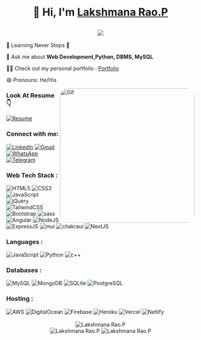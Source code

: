 <h1 align="center">👋 Hi, I'm <a href="https://www.linkedin.com/in/jigar-sable/" target="_blank"> Lakshmana Rao.P </a></h1>
<h2 align="center"> <img src="https://readme-typing-svg.herokuapp.com?color=5eeb34&lines=Front-End+Angular+Developer+%3A)+💻" /> </h2>

🌱 Learning Never Stops 🚀

💬 Ask me about **Web Development,Python, DBMS, MySQL**

👨‍💻 Check out my personal portfolio : <a href="https://lakshman.42web.io/" target="_blank">Portfolio </a>

😄 Pronouns: He/His

<img align="right" width="360" style="border-radius: 20px;" src="https://user-images.githubusercontent.com/61352259/157984130-ab483bd2-8dc8-4dbf-95fb-e49e35e09290.gif" alt="Gif">

<h3 align="left">Look At Resume 👇</h3>
<div align="left">
  <a href="https://drive.google.com/file/d/1oJJyH51jaOJ3MJyFP_RGZ8XXfMPYFg9_/view?usp=drive_link" target="_blank"><img alt="Resume" src="https://img.shields.io/badge/Resume-000000?style=for-the-badge&logo=adobe&logoColor=white" /></a>
</div>
<h3 align="left">Connect with me:</h3>
<div align="left">
  <a href="https://www.linkedin.com/in/plakshmanarao/"><img alt="LinkedIn" src="https://img.shields.io/badge/linkedin-%230077B5.svg?style=for-the-badge&logo=linkedin&logoColor=white"/></a>
  <a href="mailto:lakshmanp973@gmail.com"><img alt="Gmail" src="https://img.shields.io/badge/Gmail-D14836?style=for-the-badge&logo=gmail&logoColor=white"/></a>
  <a href="https://wa.me/919515230683"><img alt="WhatsApp" src="https://img.shields.io/badge/WhatsApp-25D366?style=for-the-badge&logo=whatsapp&logoColor=white"/></a>
  <a href="https://t.me/lakshmana_rao_p_725"><img alt="Telegram" src="https://img.shields.io/badge/Telegram-2CA5E0?style=for-the-badge&logo=telegram&logoColor=white" target="_blank"/></a>
</div>

<h3 align="left">Web Tech Stack :</h3>
<div align="left">
<img alt="HTML5" src="https://img.shields.io/badge/html5-%23E34F26.svg?style=for-the-badge&logo=html5&logoColor=white"/>
<img alt="CSS3" src="https://img.shields.io/badge/css3-%231572B6.svg?style=for-the-badge&logo=css3&logoColor=white"/>
<img alt="JavaScript" src="https://img.shields.io/badge/javascript-%23323330.svg?style=for-the-badge&logo=javascript&logoColor=%23F7DF1E"/>
<img alt="jQuery" src="https://img.shields.io/badge/jquery-%230769AD.svg?style=for-the-badge&logo=jquery&logoColor=white"/>
<img alt="TailwindCSS" src="https://img.shields.io/badge/Tailwind_CSS-38B2AC?style=for-the-badge&logo=tailwind-css&logoColor=white"/>
<img alt="Bootstrap" src="https://img.shields.io/badge/bootstrap-%23563D7C.svg?style=for-the-badge&logo=bootstrap&logoColor=white"/>
<img alt="sass" src="https://img.shields.io/badge/Sass-CC6699?style=for-the-badge&logo=sass&logoColor=white"/>
<br>
<img alt="Angular" src="https://img.shields.io/badge/angular-%23DD0031.svg?logo=angular&logoColor=white&style=for-the-badge"/>
<img alt="NodeJS" src="https://img.shields.io/badge/node.js-%2343853D.svg?style=for-the-badge&logo=node-dot-js&logoColor=white"/>
<img alt="ExpressJS" src="https://img.shields.io/badge/Express.js-000000?style=for-the-badge&logo=express&logoColor=white"/>
<img alt="mui" src="https://img.shields.io/badge/Material%20UI-007FFF?style=for-the-badge&logo=mui&logoColor=white"/>
<img alt="chakraui" src="https://img.shields.io/badge/Chakra--UI-319795?style=for-the-badge&logo=chakra-ui&logoColor=white"/>

<img alt="NextJS" src="https://img.shields.io/badge/next.js-000000?style=for-the-badge&logo=nextdotjs&logoColor=white"/>
</div>

<h3 align="left">Languages :</h3>
<div align="left">
  <img alt="JavaScript" src="https://img.shields.io/badge/javascript-%23323330.svg?style=for-the-badge&logo=javascript&logoColor=%23F7DF1E"/>
  <img alt="Python" src="https://img.shields.io/badge/python-%2314354C.svg?style=for-the-badge&logo=python&logoColor=white"/>
  <img alt="c++" src="https://img.shields.io/badge/C%2B%2B-00599C?style=for-the-badge&logo=c%2B%2B&logoColor=white"/>
</div>

<h3 align="left">Databases :</h3>
<div align="left">
  <img alt="MySQL" src="https://img.shields.io/badge/mysql-%2300f.svg?style=for-the-badge&logo=mysql&logoColor=white"/>
  <img alt="MongoDB" src ="https://img.shields.io/badge/MongoDB-4EA94B?style=for-the-badge&logo=mongodb&logoColor=white"/>
  <img alt="SQLite" src ="https://img.shields.io/badge/sqlite-%2307405e.svg?style=for-the-badge&logo=sqlite&logoColor=white"/>
  <img alt="PostgreSQL" src ="https://img.shields.io/badge/PostgreSQL-316192?style=for-the-badge&logo=postgresql&logoColor=white"/>
</div>

<h3 align="left">Hosting :</h3>
<div align="left">
  <img alt="AWS" src="https://img.shields.io/badge/Amazon_AWS-FF9900?style=for-the-badge&logo=amazonaws&logoColor=white"/>
  <img alt="DigitalOcean" src="https://img.shields.io/badge/DigitalOcean-%230167ff.svg?style=for-the-badge&logo=digitalOcean&logoColor=white"/>
  <img alt="Firebase" src="https://img.shields.io/badge/firebase-%23039BE5.svg?style=for-the-badge&logo=firebase"/>
  <img alt="Heroku" src="https://img.shields.io/badge/heroku-%23430098.svg?style=for-the-badge&logo=heroku&logoColor=white"/>
  <img alt="Vercel" src="https://img.shields.io/badge/Vercel-000000?style=for-the-badge&logo=vercel&logoColor=white"/>
  <img alt="Netlify" src="https://img.shields.io/badge/Netlify-00C7B7?style=for-the-badge&logo=netlify&logoColor=white"/>
</div><br/>

<div align="center">
<img src="https://github-readme-stats.vercel.app/api/top-langs?username=Lakshmana-725&show_icons=true&theme=dark&locale=en&layout=compact" alt="Lakshmana Rao.P" />
<div/>
<div align="center">
    <img src="https://github-readme-stats.vercel.app/api?username=Lakshmana-725&show_icons=true&theme=dark&locale=en" alt="Lakshmana Rao.P" />
    <img src="https://github-readme-streak-stats.herokuapp.com/?user=Lakshmana-725&theme=dark" alt="Lakshmana Rao.P" />
<div/>
